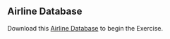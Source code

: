## Airline Database
Download this [Airline Database](Data-Manipulation-Language/Airline-Database/Airline2.sql) to begin the Exercise.
